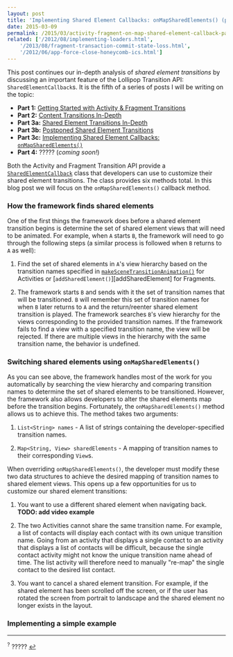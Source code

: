 ```yaml
---
layout: post
title: 'Implementing Shared Element Callbacks: onMapSharedElements() (part 3c)'
date: 2015-03-09
permalink: /2015/03/activity-fragment-on-map-shared-element-callback-part3c.html
related: ['/2012/08/implementing-loaders.html',
    '/2013/08/fragment-transaction-commit-state-loss.html',
    '/2012/06/app-force-close-honeycomb-ics.html']
---
```


This post continues our in-depth analysis of _shared element transitions_ by discussing an important feature of the Lollipop Transition API: `SharedElementCallback`s. It is the fifth of a series of posts I will be writing on the topic:

* **Part 1:** [Getting Started with Activity & Fragment Transitions][part1]
* **Part 2:** [Content Transitions In-Depth][part2]
* **Part 3a:** [Shared Element Transitions In-Depth][part3a]
* **Part 3b:** [Postponed Shared Element Transitions][part3b]
* **Part 3c:** [Implementing Shared Element Callbacks: `onMapSharedElements()`][part3c]
* **Part 4:** ????? (_coming soon!_)

Both the Activity and Fragment Transition API provide a [`SharedElementCallback`][SharedElementCallback] class that developers can use to customize their shared element transitions. The class provides six methods total. In this blog post we will focus on the `onMapSharedElements()` callback method.

### How the framework finds shared elements

One of the first things the framework does before a shared element transition begins is determine the set of shared element views that will need to be animated. For example, when `A` starts `B`, the framework will need to go through the following steps (a similar process is followed when `B` returns to `A` as well):

1. Find the set of shared elements in `A`'s view hierarchy based on the transition names specified in [`makeSceneTransitionAnimation()`][makeSceneTransitionAnimation] for Activities or [`addSharedElement()`][addSharedElement] for Fragments.

2. The framework starts `B` and sends with it the set of transition names that will be transitioned. `B` will remember this set of transition names for when `B` later returns to `A` and the return/reenter shared element transition is played. The framework searches `B`'s view hierarchy for the views corresponding to the provided transition names. If the framework fails to find a view with a specified transition name, the view will be rejected. If there are multiple views in the hierarchy with the same transition name, the behavior is undefined.

### Switching shared elements using `onMapSharedElements()`

As you can see above, the framework handles most of the work for you automatically by searching the view hierarchy and comparing transition names to determine the set of shared elements to be transitioned. However, the framework also allows developers to alter the shared elements map before the transition begins. Fortunately, the `onMapSharedElements()` method allows us to achieve this. The method takes two arguments:

1. `List<String> names` - A list of strings containing the developer-specified transition names. 

2. `Map<String, View> sharedElements` - A mapping of transition names to their corresponding `View`s.

When overriding `onMapSharedElements()`, the developer must modify these two data structures to achieve the desired mapping of transition names to shared element views. This opens up a few opportunities for us to customize our shared element transitions:

1. You want to use a different shared element when navigating back. **TODO: add video example**

2. The two Activities cannot share the same transition name. For example, a list of contacts will display each contact with its own unique transition name. Going from an activity that displays a single contact to an activity that displays a list of contacts will be difficult, because the single contact activity might not know the unique transition name ahead of time. The list activity will therefore need to manually "re-map" the single contact to the desired list contact.

3. You want to cancel a shared element transition. For example, if the shared element has been scrolled off the screen, or if the user has rotated the screen from portrait to landscape and the shared element no longer exists in the layout.

### Implementing a simple example



<hr class="footnote-divider"/>
<sup id="footnote?">?</sup> ????? <a href="#ref?" title="Jump to footnote ?.">&#8617;</a>

  [SharedElementCallback]: SharedElementCallback
  [onMapSharedElements]: https://developer.android.com/reference/android/app/SharedElementCallback.html#onMapSharedElements(java.util.List%3Cjava.lang.String%3E,%20java.util.Map%3Cjava.lang.String,%20android.view.View%3E)

  [captureSharedElementState]: https://github.com/android/platform_frameworks_base/blob/lollipop-mr1-release/core/java/android/app/ActivityTransitionCoordinator.java#L750-L786
  [setSharedElementState]: https://github.com/android/platform_frameworks_base/blob/lollipop-mr1-release/core/java/android/app/ActivityTransitionCoordinator.java#L429-L503

  [makeSceneTransitionAnimation]: https://developer.android.com/reference/android/app/ActivityOptions.html#makeSceneTransitionAnimation(android.app.Activity,%20android.util.Pair%3Candroid.view.View,%20java.lang.String%3E...)
  [addSharedElement`]: https://developer.android.com/reference/android/app/FragmentTransaction.html#addSharedElement(android.view.View,%20java.lang.String)

  [part1]: /2014/12/activity-fragment-transitions-in-android-lollipop-part1.html
  [part2]: /2014/12/activity-fragment-content-transitions-in-depth-part2.html
  [part3a]: /2015/01/activity-fragment-shared-element-transitions-in-depth-part3a.html
  [part3b]: /2015/03/activity-postponed-shared-element-transitions-part3b.html
  [part3c]: /2015/03/activity-fragment-on-map-shared-element-callback-part3c.html

